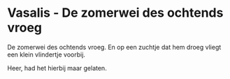 # Vasalis - De zomerwei des ochtends vroeg
De zomerwei des ochtends vroeg.
En op een zuchtje dat hem droeg
vliegt een klein vlindertje voorbij.

Heer, had het hierbij maar gelaten.